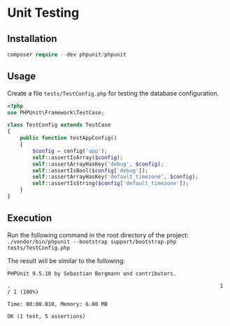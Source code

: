 # Unit Testing

## Installation

```php
composer require --dev phpunit/phpunit
```

## Usage
Create a file `tests/TestConfig.php` for testing the database configuration.
```php
<?php
use PHPUnit\Framework\TestCase;

class TestConfig extends TestCase
{
    public function testAppConfig()
    {
        $config = config('app');
        self::assertIsArray($config);
        self::assertArrayHasKey('debug', $config);
        self::assertIsBool($config['debug']);
        self::assertArrayHasKey('default_timezone', $config);
        self::assertIsString($config['default_timezone']);
    }
}
```

## Execution

Run the following command in the root directory of the project: `./vendor/bin/phpunit --bootstrap support/bootstrap.php tests/TestConfig.php`

The result will be similar to the following:
```
PHPUnit 9.5.10 by Sebastian Bergmann and contributors.

.                                                                   1 / 1 (100%)

Time: 00:00.010, Memory: 6.00 MB

OK (1 test, 5 assertions)
```